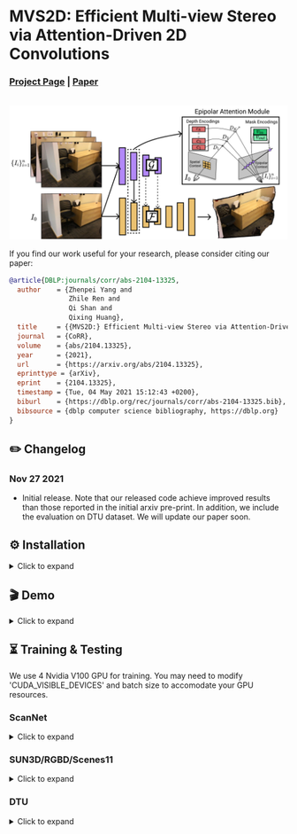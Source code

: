 # MVS2D: Efficient Multi-view Stereo via Attention-Driven 2D Convolutions

### [Project Page](https://zhenpeiyang.github.io/MVS2D/) | [Paper](https://arxiv.org/abs/2104.13325)
<br/>

<img src="demo/network.png" alt="drawing" width="800"/>

If you find our work useful for your research, please consider citing our paper:

```bibtex
@article{DBLP:journals/corr/abs-2104-13325,
  author    = {Zhenpei Yang and
               Zhile Ren and
               Qi Shan and
               Qixing Huang},
  title     = {{MVS2D:} Efficient Multi-view Stereo via Attention-Driven 2D Convolutions},
  journal   = {CoRR},
  volume    = {abs/2104.13325},
  year      = {2021},
  url       = {https://arxiv.org/abs/2104.13325},
  eprinttype = {arXiv},
  eprint    = {2104.13325},
  timestamp = {Tue, 04 May 2021 15:12:43 +0200},
  biburl    = {https://dblp.org/rec/journals/corr/abs-2104-13325.bib},
  bibsource = {dblp computer science bibliography, https://dblp.org}
}
```

## ✏️ Changelog
### Nov 27 2021
* Initial release. Note that our released code achieve improved results than those reported in the initial arxiv pre-print. In addition, we include the evaluation on DTU dataset. We will update our paper soon. 

## ⚙️ Installation
<details>
  <summary>Click to expand </summary>

The code is tested with CUDA10.1. Please use following commands to install dependencies: 

```
conda create --name mvs2d python=3.7
conda activate mvs2d

pip install -r requirements.txt
```

The folder structure should looks like the following if you have downloaded all data and pretrained models. Download links are inside each dataset tab at the end of this README.  
```
.
├── configs
├── datasets
├── demo
├── networks
├── scripts
├── pretrained_model
│   ├── demon
│   ├── dtu
│   └── scannet
├── data
│   ├── DeMoN
│   ├── DTU_hr
│   ├── SampleSet
│   ├── ScanNet
│   └── ScanNet_3_frame_jitter_pose.npy
├── splits
│   ├── DeMoN_samples_test_2_frame.npy
│   ├── DeMoN_samples_train_2_frame.npy
│   ├── ScanNet_3_frame_test.npy
│   ├── ScanNet_3_frame_train.npy
│   └── ScanNet_3_frame_val.npy
```

</details>




## 🎬 Demo
<details>
  <summary>Click to expand </summary>
  
After downloading the pretrained models for __ScanNet__, try to run following command to make a prediction on a sample data. 
```
python demo.py --cfg configs/scannet/release.conf
```
 

The results are saved as demo.png

</details>

## ⏳ Training & Testing

We use 4 Nvidia V100 GPU for training. You may need to modify 'CUDA_VISIBLE_DEVICES' and batch size to accomodate your GPU resources.

### ScanNet
<details>
  <summary>Click to expand </summary>
  
#### Download
[__data__ 🔗](https://drive.google.com/file/d/1cyI62pHte8OofuuunrADbKnc8D_vATDF/view?usp=sharing)  [__split__ 🔗](https://drive.google.com/file/d/1nnCrW44CCy7w5g4pjfc_jlPPG_SIUqMi/view?usp=sharing)      [__pretrained models__ 🔗](https://drive.google.com/file/d/1NW_NaW3Wtwtx5N4jlAGL-o9s0TfWWFqi/view?usp=sharing) [__noisy pose__ 🔗](https://drive.google.com/file/d/10BXN8QEI_BBwoL6Yw3vq-c5ZuWNICxq_/view?usp=sharing) 
  
#### Training
First download and extract ScanNet training data and split. Then run following command to train our model. 
```
bash scripts/scannet/train.sh
```
To train the multi-scale attention model, add ```--robust 1``` to the training command in ```scripts/scannet/train.sh```. 

To train our model with noisy input pose, add ```--perturb_pose 1``` to the training command in ```scripts/scannet/train.sh```.

#### Testing 
First download and extract data, split and pretrained models.

Then run:
```
bash scripts/scannet/test.sh
```
You should get something like these:

| abs_rel | sq_rel | log10 | rmse  | rmse_log | a1    | a2    | a3    | abs_diff | abs_diff_median | thre1 | thre3 | thre5 |
|---------|--------|-------|-------|----------|-------|-------|-------|----------|-----------------|-------|-------|-------|
| 0.059   | 0.016  | 0.026 | 0.157 | 0.084    | 0.964 | 0.995 | 0.999 | 0.108    | 0.079           | 0.856 | 0.974 | 0.996 |
</details>

### SUN3D/RGBD/Scenes11
<details>
  <summary>Click to expand </summary>
  
#### Download
[__data__ 🔗](https://drive.google.com/file/d/1rCq41bM15tNaUJgdLbD4SsZxaeUbTtjJ/view?usp=sharing)  [__split__ 🔗](https://drive.google.com/file/d/1YgthIWcVW3ckMQH3f_gRsxQU1FT45k-3/view?usp=sharing)     [__pretrained models__ 🔗](https://drive.google.com/file/d/1xlh7qbosTiDwVA0bCYmAg18_UGs-H0u_/view?usp=sharing)    
  
#### Training 
First download and extract DeMoN training data and split. Then run following command to train our model. 

```
bash scripts/demon/train.sh
```

#### Testing 
First download and extract data, split and pretrained models.

Then run:
```
bash scripts/demon/test.sh
```
You should get something like these:

dataset rgbd: 160

| abs_rel | sq_rel | log10 | rmse  | rmse_log | a1    | a2    | a3    | abs_diff | abs_diff_median | thre1 | thre3 | thre5 |
|---------|--------|-------|-------|----------|-------|-------|-------|----------|-----------------|-------|-------|-------|
| 0.082   | 0.165  | 0.047 | 0.440 | 0.147    | 0.921 | 0.939 | 0.948 | 0.325    | 0.284           | 0.753 | 0.894 | 0.933 |

dataset scenes11: 256

| abs_rel | sq_rel | log10 | rmse  | rmse_log | a1    | a2    | a3    | abs_diff | abs_diff_median | thre1 | thre3 | thre5 |
|---------|--------|-------|-------|----------|-------|-------|-------|----------|-----------------|-------|-------|-------|
| 0.046   | 0.080  | 0.018 | 0.439 | 0.107    | 0.976 | 0.989 | 0.993 | 0.155    | 0.058           | 0.822 | 0.945 | 0.979 |

dataset sun3d: 160 

| abs_rel | sq_rel | log10 | rmse  | rmse_log | a1    | a2    | a3    | abs_diff | abs_diff_median | thre1 | thre3 | thre5 |
|---------|--------|-------|-------|----------|-------|-------|-------|----------|-----------------|-------|-------|-------|
| 0.099   | 0.055  | 0.044 | 0.304 | 0.137    | 0.893 | 0.970 | 0.993 | 0.224    | 0.171           | 0.649 | 0.890 | 0.969 |

-> Done!

depth

| abs_rel | sq_rel | log10 | rmse  | rmse_log | a1    | a2    | a3    | abs_diff | abs_diff_median | thre1 | thre3 | thre5 |
|---------|--------|-------|-------|----------|-------|-------|-------|----------|-----------------|-------|-------|-------|
| 0.071   | 0.096  | 0.033 | 0.402 | 0.127    | 0.938 | 0.970 | 0.981 | 0.222    | 0.152           | 0.755 | 0.915 | 0.963 |
</details>

### DTU
<details>
  <summary>Click to expand </summary>

#### Download
[__data__ 🔗](https://drive.google.com/file/d/1ritWQAUNeQTrzaQtt5TdJj2IDMN66ElM/view?usp=sharing)  [__eval data__ 🔗](https://1drv.ms/u/s!Ag5k-IKIfWYdbOFhfu6D8DPwTKs)  [__eval toolkit__ 🔗](https://drive.google.com/file/d/1PH_P0kPVoaeFxFEKgBCWQ4EQiiqQeflX/view?usp=sharing)  [__pretrained models__ 🔗](https://drive.google.com/file/d/1vSsf5-X8_rxuW9ZkDaCJ3WwVmcaQbCfB/view?usp=sharing)   

#### Training 
First download and extract DTU training data. Then run following command to train our model. 

```
bash scripts/dtu/test.sh
```

#### Testing 
First download and extract DTU eval data and pretrained models.

The following command performs three steps together: 1. Generate depth prediction on DTU test set. 2. Fuse depth predictions into final point cloud. 3. Evaluate predicted point cloud. Note that we re-implement the original Matlab Evaluation of DTU dataset using python. 
```
bash scripts/dtu/test.sh
```

You should get something like these:

Acc  0.4051747996189477 <br />
Comp  0.2776021161518006 <br />
F-score  0.34138845788537414


#### Acknowledgement
The fusion code for DTU dataset is heavily built upon from [PatchMatchNet](https://github.com/FangjinhuaWang/PatchmatchNet)

</details>
